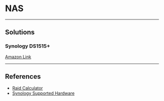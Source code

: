 # NAS

---

## Solutions

### Synology DS1515+

[Amazon Link](http://www.amazon.com/Synology-Station-Network-Attached-DS1515/dp/B00PTGQJL4/ref=sr_1_1?ie=UTF8&qid=1460958400&sr=8-1&keywords=synology+DS1515)

---

## References

-   [Raid Calculator](https://www.synology.com/en-us/support/RAID_calculator)
-   [Synology Supported Hardware](https://www.synology.com/en-us/compatibility)
